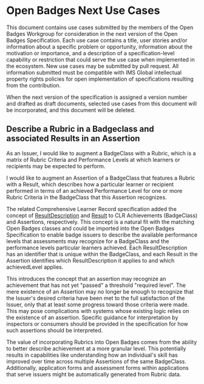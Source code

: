 # Open Badges Next Use Cases

This document contains use cases submitted by the members of the Open Badges Workgroup for consideration in the next
version of the Open Badges Specification. Each use case contains a title, user stories and/or information about a
specific problem or opportunity, information about the motivation or importance, and a description of a
specification-level capability or restriction that could serve the use case when implemented in the ecosystem. New use
cases may be submitted by pull request. All information submitted must be compatible with IMS Global intellectual
property rights policies for open implementation of specifications resulting from the contribution.

When the next version of the specification is assigned a version number and drafted as draft documents, selected use
cases from this document will be incorporated, and this document will be deleted.

## Describe a Rubric in a Badgeclass and associated Results in an Assertion
As an Issuer, I would like to augment a BadgeClass with a Rubric, which is a matrix of Rubric Criteria and Performance
Levels at which learners or recipients may be expected to perform.

I would like to augment an Assertion of a BadgeClass that features a Rubric with a Result, which describes how a
particular learner or recipient performed in terms of an achieved Performance Level for one or more Rubric Criteria in
the BadgeClass that this Assertion recognizes.

The related Comprehensive Learner Record specification added the concept of
[ResultDescription](https://www.imsglobal.org/sites/default/files/spec/clr/v1p0/InfoModel/clr_InfoModel.html#Data_ResultDescription)
and [Result](https://www.imsglobal.org/sites/default/files/spec/clr/v1p0/InfoModel/clr_InfoModel.html#Data_Result) to
CLR Achievements (BadgeClass) and Assertions, respectively. This concept is a natural fit with the matching Open Badges
classes and could be imported into the Open Badges Specification to enable badge issuers to describe the available
performance levels that assessments may recognize for a BadgeClass and the performance levels particular learners
achieved. Each ResultDescription has an identifier that is unique within the BadgeClass, and each Result in the
Assertion identifies which ResultDescription it applies to and which achievedLevel applies.

This introduces the concept that an assertion may recognize an achievement that has not yet "passed" a threshold
"required level". The mere existence of an Assertion may no longer be enough to recognize that the Issuer's desired
criteria have been met to the full satisfaction of the Issuer, only that at least some progress toward those criteria
were made. This may pose complications with systems whose existing logic relies on the existence of an assertion.
Specific guidance for interpretation by inspectors or consumers should be provided in the specification for how such
assertions should be interpreted.

The value of incorporating Rubrics into Open Badges comes from the ability to better describe achievement at a more
granular level. This potentially results in capabilities like understanding how an individual's skill has improved over
time across multiple Assertions of the same BadgeClass. Additionally, application forms and assessment forms within
applications that serve issuers might be automatically generated from Rubric data.
